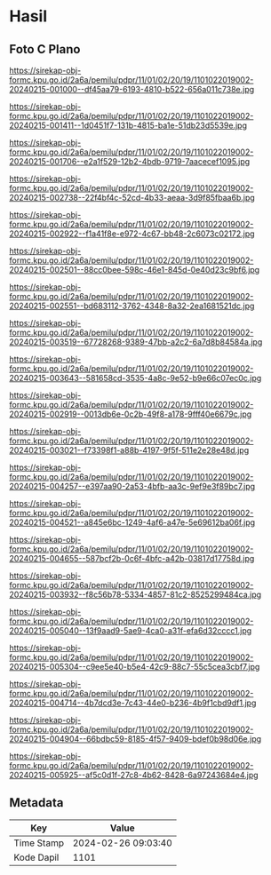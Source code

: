 # Hasil

## Foto C Plano

https://sirekap-obj-formc.kpu.go.id/2a6a/pemilu/pdpr/11/01/02/20/19/1101022019002-20240215-001000--df45aa79-6193-4810-b522-656a011c738e.jpg

https://sirekap-obj-formc.kpu.go.id/2a6a/pemilu/pdpr/11/01/02/20/19/1101022019002-20240215-001411--1d0451f7-131b-4815-ba1e-51db23d5539e.jpg

https://sirekap-obj-formc.kpu.go.id/2a6a/pemilu/pdpr/11/01/02/20/19/1101022019002-20240215-001706--e2a1f529-12b2-4bdb-9719-7aacecef1095.jpg

https://sirekap-obj-formc.kpu.go.id/2a6a/pemilu/pdpr/11/01/02/20/19/1101022019002-20240215-002738--22f4bf4c-52cd-4b33-aeaa-3d9f85fbaa6b.jpg

https://sirekap-obj-formc.kpu.go.id/2a6a/pemilu/pdpr/11/01/02/20/19/1101022019002-20240215-002922--f1a41f8e-e972-4c67-bb48-2c6073c02172.jpg

https://sirekap-obj-formc.kpu.go.id/2a6a/pemilu/pdpr/11/01/02/20/19/1101022019002-20240215-002501--88cc0bee-598c-46e1-845d-0e40d23c9bf6.jpg

https://sirekap-obj-formc.kpu.go.id/2a6a/pemilu/pdpr/11/01/02/20/19/1101022019002-20240215-002551--bd683112-3762-4348-8a32-2ea1681521dc.jpg

https://sirekap-obj-formc.kpu.go.id/2a6a/pemilu/pdpr/11/01/02/20/19/1101022019002-20240215-003519--67728268-9389-47bb-a2c2-6a7d8b84584a.jpg

https://sirekap-obj-formc.kpu.go.id/2a6a/pemilu/pdpr/11/01/02/20/19/1101022019002-20240215-003643--581658cd-3535-4a8c-9e52-b9e66c07ec0c.jpg

https://sirekap-obj-formc.kpu.go.id/2a6a/pemilu/pdpr/11/01/02/20/19/1101022019002-20240215-002919--0013db6e-0c2b-49f8-a178-9fff40e6679c.jpg

https://sirekap-obj-formc.kpu.go.id/2a6a/pemilu/pdpr/11/01/02/20/19/1101022019002-20240215-003021--f73398f1-a88b-4197-9f5f-511e2e28e48d.jpg

https://sirekap-obj-formc.kpu.go.id/2a6a/pemilu/pdpr/11/01/02/20/19/1101022019002-20240215-004257--e397aa90-2a53-4bfb-aa3c-9ef9e3f89bc7.jpg

https://sirekap-obj-formc.kpu.go.id/2a6a/pemilu/pdpr/11/01/02/20/19/1101022019002-20240215-004521--a845e6bc-1249-4af6-a47e-5e69612ba06f.jpg

https://sirekap-obj-formc.kpu.go.id/2a6a/pemilu/pdpr/11/01/02/20/19/1101022019002-20240215-004655--587bcf2b-0c6f-4bfc-a42b-03817d17758d.jpg

https://sirekap-obj-formc.kpu.go.id/2a6a/pemilu/pdpr/11/01/02/20/19/1101022019002-20240215-003932--f8c56b78-5334-4857-81c2-8525299484ca.jpg

https://sirekap-obj-formc.kpu.go.id/2a6a/pemilu/pdpr/11/01/02/20/19/1101022019002-20240215-005040--13f9aad9-5ae9-4ca0-a31f-efa6d32cccc1.jpg

https://sirekap-obj-formc.kpu.go.id/2a6a/pemilu/pdpr/11/01/02/20/19/1101022019002-20240215-005304--c9ee5e40-b5e4-42c9-88c7-55c5cea3cbf7.jpg

https://sirekap-obj-formc.kpu.go.id/2a6a/pemilu/pdpr/11/01/02/20/19/1101022019002-20240215-004714--4b7dcd3e-7c43-44e0-b236-4b9f1cbd9df1.jpg

https://sirekap-obj-formc.kpu.go.id/2a6a/pemilu/pdpr/11/01/02/20/19/1101022019002-20240215-004904--66bdbc59-8185-4f57-9409-bdef0b98d06e.jpg

https://sirekap-obj-formc.kpu.go.id/2a6a/pemilu/pdpr/11/01/02/20/19/1101022019002-20240215-005925--af5c0d1f-27c8-4b62-8428-6a97243684e4.jpg


## Metadata

| Key        | Value               |
| ---------- | ------------------- |
| Time Stamp | 2024-02-26 09:03:40 |
| Kode Dapil | 1101                |



